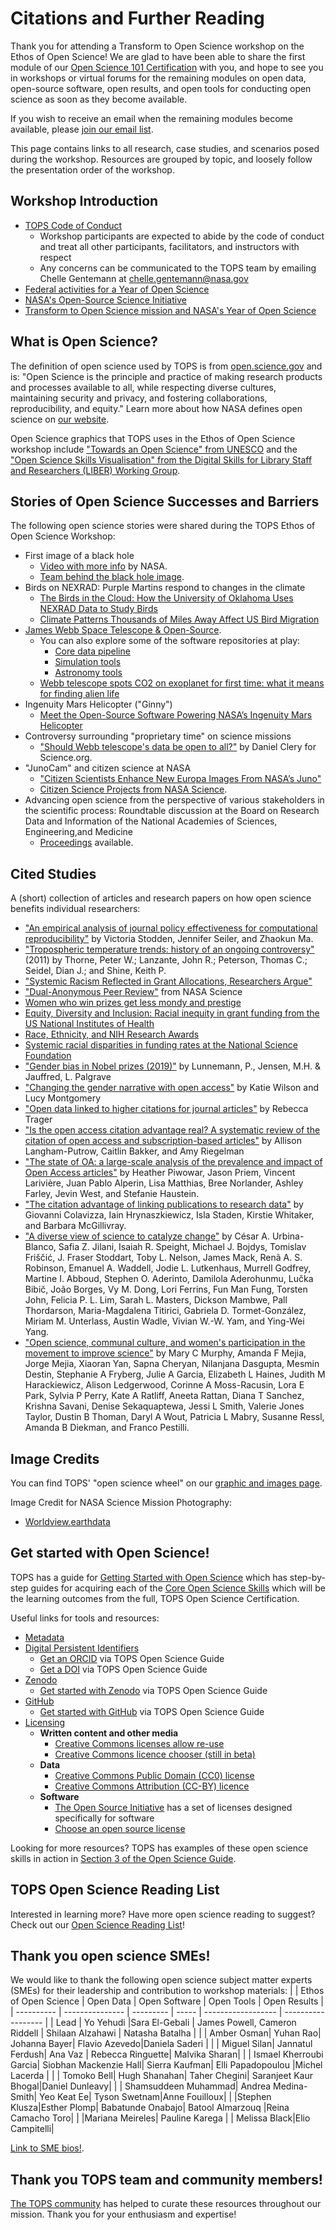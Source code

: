 # Citations and Further Reading

Thank you for attending a Transform to Open Science workshop on the Ethos of Open Science! We are glad to have been able to share the first module of our [Open Science 101 Certification](https://github.com/nasa/Transform-to-Open-Science/tree/main/docs/Area2_Capacity_Sharing/Open-Science-101) with you, and hope to see you in workshops or virtual forums for the remaining modules on open data, open-source software, open results, and open tools for conducting open science as soon as they become available. 

If you wish to receive an email when the remaining modules become available, please [join our email list](https://docs.google.com/forms/d/e/1FAIpQLSeb_6PdbaPYFcVwXWgMJ053Q_pF2rW2YOu51Qmrh5nWaRYc7Q/viewform).

This page contains links to all research, case studies, and scenarios posed during the workshop. Resources are grouped by topic, and loosely follow the presentation order of the workshop. 

## Workshop Introduction

* [TOPS Code of Conduct](/About/CODE_OF_CONDUCT.md)
     * Workshop participants are expected to abide by the code of conduct and treat all other participants, facilitators, and instructors with respect
     * Any concerns can be communicated to the TOPS team by emailing Chelle Gentemann at chelle.gentemann@nasa.gov
* [Federal activities for a Year of Open Science](https://open.science.gov/)
* [NASA's Open-Source Science Initiative](https://science.nasa.gov/open-science-overview)
* [Transform to Open Science mission and NASA's Year of Open Science](https://nasa.github.io/Transform-to-Open-Science/)


## What is Open Science? 

The definition of open science used by TOPS is from [open.science.gov](https://open.science.gov/) and is:
"Open Science is the principle and practice of making research products and processes available to all, while respecting diverse cultures, maintaining security and privacy, and fostering collaborations, reproducibility, and equity." 
Learn more about how NASA defines open science on [our website](https://nasa.github.io/Transform-to-Open-Science/what-is-open-science/).

Open Science graphics that TOPS uses in the Ethos of Open Science workshop include ["Towards an Open Science" from UNESCO](https://www.scientificinfographics.com/21-towards-an-open-science) and the ["Open Science Skills Visualisation" from the Digital Skills for Library Staff and Researchers (LIBER) Working Group](https://zenodo.org/record/3702401#.Y-_S1uzMKW0).

## Stories of Open Science Successes and Barriers
The following open science stories were shared during the TOPS Ethos of Open Science Workshop:
* First image of a black hole 
     * [Video with more info](https://www.nasa.gov/ames/ocs/summerseries/19/katie-bouman) by NASA. 
     * [Team behind the black hole image](https://www.huffpost.com/entry/photo-woman-researcher-black-hole_n_5cae82e7e4b0a983fce3e5ad).
* Birds on NEXRAD: Purple Martins respond to changes in the climate
     * [The Birds in the Cloud: How the University of Oklahoma Uses NEXRAD Data to Study Birds](https://aws.amazon.com/blogs/publicsector/the-birds-in-the-cloud-how-the-university-of-oklahoma-uses-nexrad-data-to-study-birds/)
     * [Climate Patterns Thousands of Miles Away Affect US Bird Migration](https://climate.nasa.gov/news/3201/climate-patterns-thousands-of-miles-away-affect-us-bird-migration/)
* [James Webb Space Telescope & Open-Source](https://github.blog/2022-01-18-how-open-source-is-supporting-nasas-new-eyes-in-space/). 
     * You can also explore some of the software repositories at play:
          * [Core data pipeline](https://github.com/spacetelescope/jwst)
          * [Simulation tools](https://github.com/spacetelescope/webbpsf) 
          * [Astronomy tools](https://github.com/spacetelescope/jdaviz)
     * [Webb telescope spots CO2 on exoplanet for first time: what it means for finding alien life](https://www.nature.com/articles/d41586-022-02350-2)
* Ingenuity Mars Helicopter ("Ginny")
     * [Meet the Open-Source Software Powering NASA’s Ingenuity Mars Helicopter](https://www.nasa.gov/feature/jpl/meet-the-open-source-software-powering-nasa-s-ingenuity-mars-helicopter)
* Controversy surrounding "proprietary time" on science missions 
     * ["Should Webb telescope's data be open to all?"](https://www.science.org/content/article/should-webb-telescope-s-data-be-open-all) by Daniel Clery for Science.org.
* "JunoCam" and citizen science at NASA
     * ["Citizen Scientists Enhance New Europa Images From NASA’s Juno"](https://www.nasa.gov/feature/jpl/citizen-scientists-enhance-new-europa-images-from-nasa-s-juno) 
     * [Citizen Science Projects from NASA Science](https://science.nasa.gov/citizenscience).
* Advancing open science from the perspective of various stakeholders in the scientific process: Roundtable discussion at the Board on Research Data and Information of the National Academies of Sciences, Engineering,and Medicine 
     * [Proceedings](https://nap.nationalacademies.org/catalog/25725/advancing-open-science-practices-stakeholder-perspectives-on-incentives-and-disincentives) available. 

## Cited Studies 
A (short) collection of articles and research papers on how open science benefits individual researchers:
* ["An empirical analysis of journal policy effectiveness for computational reproducibility"](https://www.pnas.org/doi/full/10.1073/pnas.1708290115) by Victoria Stodden, Jennifer Seiler, and Zhaokun Ma.
* ["Tropospheric temperature trends: history of an ongoing controversy"](https://digitalcommons.unl.edu/cgi/viewcontent.cgi?article=1318&context=usdeptcommercepub) (2011) by Thorne, Peter W.; Lanzante, John R.; Peterson, Thomas C.; Seidel, Dian J.; and Shine, Keith P.
* ["Systemic Racism Reflected in Grant Allocations, Researchers Argue"](https://physics.aps.org/articles/v15/173)
* ["Dual-Anonymous Peer Review"](https://science.nasa.gov/researchers/dual-anonymous-peer-review) from NASA Science
* [Women who win prizes get less mondy and prestige](https://www.nature.com/articles/d41586-019-00091-3)
* [Equity, Diversity and Inclusion: Racial inequity in grant funding from the US National Institutes of Health](https://elifesciences.org/articles/65697)
* [Race, Ethnicity, and NIH Research Awards](https://www.science.org/doi/full/10.1126/science.1196783)
* [Systemic racial disparities in funding rates at the National Science Foundation](https://www.ncbi.nlm.nih.gov/pmc/articles/PMC9708090/)
* ["Gender bias in Nobel prizes (2019)"](https://www.nature.com/articles/s41599-019-0256-3) by Lunnemann, P., Jensen, M.H. & Jauffred, L.  Palgrave
* ["Changing the gender narrative with open access"](https://blogs.lse.ac.uk/impactofsocialsciences/2022/07/14/changing-the-gender-narrative-with-open-access/) by Katie Wilson and Lucy Montgomery
* ["Open data linked to higher citations for journal articles"](https://www.chemistryworld.com/news/open-data-linked-to-higher-citations-for-journal-articles/3010723.article) by Rebecca Trager
* ["Is the open access citation advantage real? A systematic review of the citation of open access and subscription-based articles"](https://journals.plos.org/plosone/article?id=10.1371/journal.pone.0253129) by Allison Langham-Putrow, Caitlin Bakker, and Amy Riegelman
* ["The state of OA: a large-scale analysis of the prevalence and impact of Open Access articles"](https://peerj.com/articles/4375/) by Heather Piwowar, Jason Priem, Vincent Larivière, Juan Pablo Alperin, Lisa Matthias, Bree Norlander, Ashley Farley, Jevin West, and Stefanie Haustein.
* ["The citation advantage of linking publications to research data"](https://journals.plos.org/plosone/article?id=10.1371/journal.pone.0230416) by Giovanni Colavizza, Iain Hrynaszkiewicz, Isla Staden, Kirstie Whitaker, and Barbara McGillivray.
* ["A diverse view of science to catalyze change"](https://www.nature.com/articles/s41557-020-0529-x) by César A. Urbina-Blanco, Safia Z. Jilani, Isaiah R. Speight, Michael J. Bojdys, Tomislav Friščić, J. Fraser Stoddart, Toby L. Nelson, James Mack, Renã A. S. Robinson, Emanuel A. Waddell, Jodie L. Lutkenhaus, Murrell Godfrey, Martine I. Abboud, Stephen O. Aderinto, Damilola Aderohunmu, Lučka Bibič, João Borges, Vy M. Dong, Lori Ferrins, Fun Man Fung, Torsten John, Felicia P. L. Lim, Sarah L. Masters, Dickson Mambwe, Pall Thordarson, Maria-Magdalena Titirici, Gabriela D. Tormet-González, Miriam M. Unterlass, Austin Wadle, Vivian W.-W. Yam, and Ying-Wei Yang.
* ["Open science, communal culture, and women's participation in the movement to improve science"](https://pubmed.ncbi.nlm.nih.gov/32929006/)  by Mary C Murphy, Amanda F Mejia, Jorge Mejia, Xiaoran Yan, Sapna Cheryan, Nilanjana Dasgupta, Mesmin Destin, Stephanie A Fryberg, Julie A Garcia, Elizabeth L Haines, Judith M Harackiewicz, Alison Ledgerwood, Corinne A Moss-Racusin, Lora E Park, Sylvia P Perry, Kate A Ratliff, Aneeta Rattan, Diana T Sanchez, Krishna Savani, Denise Sekaquaptewa, Jessi L Smith, Valerie Jones Taylor, Dustin B Thoman, Daryl A Wout, Patricia L Mabry, Susanne Ressl, Amanda B Diekman, and Franco Pestilli.

## Image Credits
You can find TOPS' "open science wheel" on our [graphic and images page](/Organizing_OS_Activities/branding_and_graphics/readme.md).  

Image Credit for NASA Science Mission Photography:
* [Worldview.earthdata](https://worldview.earthdata.nasa.gov/)

## Get started with Open Science!

TOPS has a guide for [Getting Started with Open Science](/Open_Science_Cookbook/Your_Open_Science_Journey.md) which has step-by-step guides for acquiring each of the [Core Open Science Skills](https://nasa.github.io/Transform-to-Open-Science-Book/Open_Science_Cookbook/Your_Open_Science_Journey.html#section-1-core-open-science-skills) which will be the learning outcomes from the full, TOPS Open Science Certification.

Useful links for tools and resources:
* [Metadata](https://guides.lib.unc.edu/metadata/definition)
* [Digital Persistent Identifiers](https://sis.web.cern.ch/submit-and-publish/persistent-identifiers/what-are-pids#)
     * [Get an ORCID](https://nasa.github.io/Transform-to-Open-Science-Book/Open_Science_Cookbook/Your_Open_Science_Journey.html#get-an-orcid) via TOPS Open Science Guide
     * [Get a DOI](https://nasa.github.io/Transform-to-Open-Science-Book/Open_Science_Cookbook/Your_Open_Science_Journey.html#assign-a-doi) via TOPS Open Science Guide
* [Zenodo](https://about.zenodo.org) 
     * [Get started with Zenodo](https://nasa.github.io/Transform-to-Open-Science-Book/Open_Science_Cookbook/Your_Open_Science_Journey.html#get-a-zenodo-account) via TOPS Open Science Guide
* [GitHub](https://github.io)
     * [Get started with GitHub](https://nasa.github.io/Transform-to-Open-Science-Book/Open_Science_Cookbook/Your_Open_Science_Journey.html#get-a-github) via TOPS Open Science Guide
* [Licensing](http://blog.psyarxiv.com/2018/05/14/licensing-work-psyarxiv/)
     * **Written content and other media** 
          * [Creative Commons licenses allow re-use](https://creativecommons.org/)
          * [Creative Commons licence chooser (still in beta)](https://chooser-beta.creativecommons.org)
     * **Data**
          * [Creative Commons Public Domain (CC0) license](https://creativecommons.org/publicdomain/zero/1.0/) 
          * [Creative Commons Attribution (CC-BY) licence](https://creativecommons.org/licenses/by/4.0/?ref=chooser-v1)
     * **Software**
          * [The Open Source Initiative](https://opensource.org/licenses) has a set of licenses designed specifically for software
          * [Choose an open source license](https://choosealicense.com)

Looking for more resources? TOPS has examples of these open science skills in action in [Section 3 of the Open Science Guide](https://nasa.github.io/Transform-to-Open-Science-Book/Open_Science_Cookbook/Your_Open_Science_Journey.html#section-3-open-science-at-work).

## TOPS Open Science Reading List

Interested in learning more? Have more open science reading to suggest? Check out our [Open Science Reading List](/Open_Science_Cookbook/reading_list.md)! 

## Thank you open science SMEs!
We would like to thank the following open science subject matter experts (SMEs) for their leadership and contribution to workshop materials:
|            | Ethos of Open Science | Open Data | Open Software | Open Tools | Open Results |
| ---------- | --------------- | --------- | ----- | ------------------ | ------------------ |
| Lead       | Yo Yehudi       |Sara El-Gebali | James Powell, Cameron Riddell | Shilaan Alzahawi | Natasha Batalha |
|  | Amber Osman| Yuhan Rao| Johanna Bayer| Flavio Azevedo|Daniela Saderi |
|  | Miguel Silan| Jannatul Ferdush| Ana Vaz | Rebecca Ringuette| Malvika Sharan|
|  | Ismael Kherroubi Garcia| Siobhan Mackenzie Hall| Sierra Kaufman| Elli Papadopoulou |Michel Lacerda |
|  | Tomoko Bell| Hugh Shanahan| Taher Chegini| Saranjeet Kaur Bhogal|Daniel Dunleavy|
|  | Shamsuddeen Muhammad| Andrea Medina-Smith| Yeo Keat Ee| Tyson Swetnam|Anne Fouilloux|
|  |Stephen Klusza|Esther Plomp| Babatunde Onabajo| Batool Almarzouq |Reina Camacho Toro|
|  |Mariana Meireles| Pauline Karega |      | Melissa Black|Elio Campitelli|

[Link to SME bios!](https://github.com/nasa/Transform-to-Open-Science/blob/main/docs/Area2_Capacity_Sharing/Open-Science-101/curriculum_leads.md#2022-tops-curricula-module-leads).

## Thank you TOPS team and community members!
[The TOPS community](https://github.com/nasa/Transform-to-Open-Science#contributors-) has helped to curate these resources throughout our mission. Thank you for your enthusiasm and expertise! 